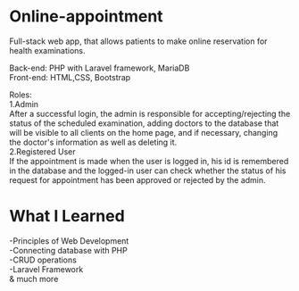 # Online-appointment
Full-stack web app, that allows patients to make online reservation for health examinations.

Back-end: PHP with Laravel framework, MariaDB
<br>Front-end: HTML,CSS, Bootstrap

Roles:<br>
1.Admin<br>
After a successful login, the admin is responsible for accepting/rejecting the status of the scheduled examination, adding doctors to the database that will be visible to all clients on the home page, and if necessary, changing the doctor's information as well as deleting it.
<br>
2.Registered User
<br>
If the appointment is made when the user is logged in, his id is remembered in the database and the logged-in user can check whether the status of his request for appointment has been approved or rejected by the admin.


# What I Learned 
-Principles of Web Development <br>
-Connecting database with PHP <br>
-CRUD operations <br>
-Laravel Framework <br>
& much more
